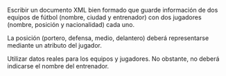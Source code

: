 Escribir un documento XML bien formado que guarde información de dos equipos de
fútbol (nombre, ciudad y entrenador) con dos jugadores (nombre, posición y
nacionalidad) cada uno.

La posición (portero, defensa, medio, delantero) deberá representarse mediante un
atributo del jugador.

Utilizar datos reales para los equipos y jugadores. No obstante, no deberá indicarse el
nombre del entrenador.